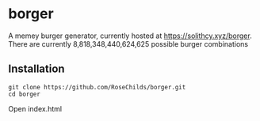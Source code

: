 # borger
A memey burger generator, currently hosted at https://solithcy.xyz/borger.
There are currently 8,818,348,440,624,625 possible burger combinations
## Installation
    git clone https://github.com/RoseChilds/borger.git
    cd borger
Open index.html

